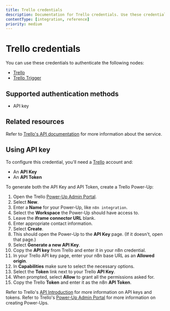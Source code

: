 ```yaml
---
title: Trello credentials
description: Documentation for Trello credentials. Use these credentials to authenticate Trello in n8n, a workflow automation platform.
contentType: [integration, reference]
priority: medium
---
```


# Trello credentials

You can use these credentials to authenticate the following nodes:

- [Trello](/integrations/builtin/app-nodes/n8n-nodes-base.trello.md)
- [Trello Trigger](/integrations/builtin/trigger-nodes/n8n-nodes-base.trellotrigger.md)

## Supported authentication methods

- API key

## Related resources

Refer to [Trello's API documentation](https://developer.atlassian.com/cloud/trello/guides/rest-api/api-introduction/) for more information about the service.

## Using API key

To configure this credential, you'll need a [Trello](https://trello.com/) account and:

- An **API Key**
- An **API Token**

To generate both the API Key and API Token, create a Trello Power-Up:

1. Open the Trello [Power-Up Admin Portal](https://trello.com/power-ups/admin).
2. Select **New**.
3. Enter a **Name** for your Power-Up, like `n8n integration`.
4. Select the **Workspace** the Power-Up should have access to.
5. Leave the **iframe connector URL** blank.
6. Enter appropriate contact information.
7. Select **Create**.
8. This should open the Power-Up to the **API Key** page. (If it doesn't, open that page.)
9. Select **Generate a new API Key**.
10. Copy the **API key** from Trello and enter it in your n8n credential.
11. In your Trello API key page, enter your n8n base URL as an **Allowed origin**.
12. In **Capabilities** make sure to select the necessary options.
13. Select the **Token** link next to your Trello **API Key**.
14. When prompted, select **Allow** to grant all the permissions asked for.
15. Copy the Trello **Token** and enter it as the n8n **API Token**.

Refer to Trello's [API Introduction](https://developer.atlassian.com/cloud/trello/guides/rest-api/api-introduction/#api-introduction) for more information on API keys and tokens. Refer to Trello's [Power-Up Admin Portal](https://developer.atlassian.com/cloud/trello/guides/power-ups/managing-power-ups/#power-up-admin-portal) for more information on creating Power-Ups.
